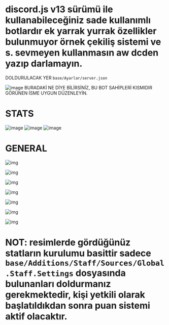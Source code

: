 # discord.js v13 sürümü ile kullanabileceğiniz sade kullanımlı botlardır ek yarrak yurrak özellikler bulunmuyor örnek çekiliş sistemi ve s. sevmeyen kullanmasın aw dcden yazıp darlamayın.

DOLDURULACAK YER ```base/Ayarlar/server.json```

![image](https://media.discordapp.net/attachments/1035142680453316669/1206257047570485358/Screenshot_2024-02-11-14-00-57-264_com.microsoft.rdc.androidx.png?ex=65f708eb&is=65e493eb&hm=cfb1127a2cb8834c0d4a60b01510c0dce30cd04573dfffb96eeaac6112687071&) BURADAKİ NE DİYE BİLİRSİNİZ, BU BOT SAHİPLERİ KISMIDIR GÖRÜNEN İSME UYGUN DÜZENLEYİN.

# STATS
![image](https://media.discordapp.net/attachments/1035142680453316669/1205562936559411200/image.png?ex=65f4827a&is=65e20d7a&hm=4d349f5753609374ea47a2c14587780290439304231b637cdd17287028a50cec&)
![image](https://media.discordapp.net/attachments/1035142680453316669/1205562818770767922/image.png?ex=65f4825e&is=65e20d5e&hm=e8d4b4df473d1ef9a164ebabd6baddba29c727bf319e3f50d1c359766288bc18&)
![image](https://cdn.discordapp.com/attachments/1035142680453316669/1204786086606278656/Screenshot_2024-02-07-17-42-16-184_com.microsoft.rdc.androidx.png?ex=65d5ff7a&is=65c38a7a&hm=d64a075e02003d52c135ccf73297f76abd92dee31a8b29fffc46cefb3e614378&)

# GENERAL

![img](https://media.discordapp.net/attachments/1035142680453316669/1205558205925560360/image.png?ex=65f47e12&is=65e20912&hm=7edeffe0effc952be8ab7077577144cd2fb8254a53c362a4a15eeac6938af069&)

![img](https://media.discordapp.net/attachments/1035142680453316669/1205562485327798272/image.png?ex=65f4820e&is=65e20d0e&hm=ae5848d15eb3a373eefbbc4293f0f9d9768e8415f2e606c25a53b7b6b5ad995c&)

![img](https://media.discordapp.net/attachments/1035142680453316669/1205556228592373812/image.png?ex=65f47c3b&is=65e2073b&hm=7a75a6cd61443c6113d014dd0473fcd27c404fce53e62e23eabe647e3f808061&)

![img](https://media.discordapp.net/attachments/1035142680453316669/1205555285150793809/image.png?ex=65f47b5a&is=65e2065a&hm=08d41bf2c9e24198434771bf06266b4bb8a7f2a0c1b95143f87c42c016682f37&)

![img](https://media.discordapp.net/attachments/1035142680453316669/1205546515536289853/image.png?ex=65f4732f&is=65e1fe2f&hm=2135afaabb345934b01fbf206f6e67a31d38dd82401e4939e6c86911d88516db&)

![img](https://media.discordapp.net/attachments/1035142680453316669/1204786014070120518/Screenshot_2024-02-07-17-43-10-091_com.microsoft.rdc.androidx.png?ex=65f1aee9&is=65df39e9&hm=c89cc042049e8bd568c57d566b8b79f16c082f9543012d7641972028e9fb8454&)

![img](https://media.discordapp.net/attachments/1035142680453316669/1204786013814259722/Screenshot_2024-02-07-17-43-29-432_com.microsoft.rdc.androidx.png?ex=65f1aee9&is=65df39e9&hm=4486afc0d48c3984764155c11bf42db57a89daf3ef49c35393df10969bc6a4ae&)


# NOT: resimlerde gördüğünüz statların kurulumu basittir sadece ```base/Additions/Staff/Sources/Global.Staff.Settings``` dosyasında bulunanları doldurmanız gerekmektedir, kişi yetkili olarak başlatıldıkdan sonra puan sistemi aktif olacaktır.
